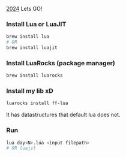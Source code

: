 [2024](https://adventofcode.com/2024) Lets GO!

### Install Lua or LuaJIT

```sh
brew install lua
# OR
brew install luajit
```

### Install LuaRocks (package manager)

```sh
brew install luarocks
```

### Install my lib xD

```sh
luarocks install ff-lua
```

It has datastructures that default lua does not.

### Run

```sh
lua day<N>.lua <input filepath> 
# OR luajit
```

